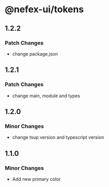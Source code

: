 # @nefex-ui/tokens

## 1.2.2

### Patch Changes

- change package.json

## 1.2.1

### Patch Changes

- change main, module and types

## 1.2.0

### Minor Changes

- change tsup version and typescript version

## 1.1.0

### Minor Changes

- Add new primary color
